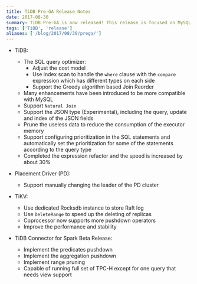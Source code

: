 ```yaml
---
title: TiDB Pre-GA Release Notes
date: 2017-08-30
summary: TiDB Pre-GA is now released! This release is focused on MySQL compatibility, SQL optimization, stability, and performance.
tags: ['TiDB', 'release']
aliases: ['/blog/2017/08/30/prega/']
---
```


+ TiDB:
    - The SQL query optimizer:
        - Adjust the cost model
        - Use index scan to handle the `where` clause with the `compare` expression which has different types on each side
        - Support the Greedy algorithm based Join Reorder
    - Many enhancements have been introduced to be more compatible with MySQL
    - Support `Natural Join`
    - Support the JSON type (Experimental), including the query, update and index of the JSON fields
    - Prune the useless data to reduce the consumption of the executor memory 
    - Support configuring prioritization in the SQL statements and automatically set the prioritization for some of the statements according to the query type
    - Completed the expression refactor and the speed is increased by about 30%

+ Placement Driver (PD):
    - Support manually changing the leader of the PD cluster

+ TiKV:
    - Use dedicated Rocksdb instance to store Raft log
    - Use `DeleteRange` to speed up the deleting of replicas
    - Coprocessor now supports more pushdown operators
    - Improve the performance and stability

+ TiDB Connector for Spark Beta Release:
    - Implement the predicates pushdown
    - Implement the aggregation pushdown
    - Implement range pruning
    - Capable of running full set of TPC-H except for one query that needs view support
